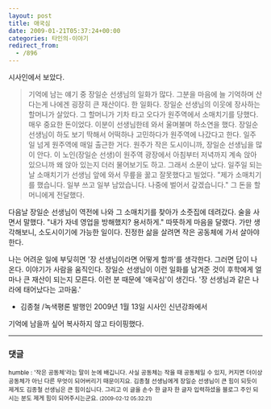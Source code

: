 ```yaml
---
layout: post
title: 애국심
date: 2009-01-21T05:37:24+00:00
categories: 타인의-이야기
redirect_from:
  - /896
---
```


시사인에서 보았다.

> 기억에 남는 얘기 중 장일순 선생님의 일화가 많다. 그분을 마음에 늘 기억하며 산다는게 나에겐 굉장히 큰 재산이다. 한 일화다. 장일순 선생님의 이웃에 장사하는 할머니가 살았다. 그 할머니가 기차 타고 오다가 원주역에서 소매치기를 당했다. 매우 중요한 돈이었다. 이분이 선생님한테 와서 울며불며 하소연을 했다. 장일순 선생님이 하도 보기 딱해서 어떡하나 고민하다가 원주역에 나갔다고 한다. 일주일 넘게 원주역에 매일 출근한 거다. 원주가 작은 도시이니까, 장일순 선생님을 많이 안다. 이 노인(장일순 선생)이 원주역 광장에서 아침부터 저녁까지 계속 앉아 있으니까 왜 앉아 있는지 더러 물어보기도 하고. 그래서 소문이 났다. 일주일 되는 날 소매치기가 선생님 앞에 와서 무릎을 꿇고 잘못했다고 빌었다. "제가 소매치기를 했습니다. 일부 쓰고 일부 남았습니다. 나중에 벌어서 갚겠습니다." 그 돈을 할머니에게 전달했다.

다음날 장일순 선생님이 역전에 나와 그 소매치기를 찾아가 소줏집에 데려갔다. 술을 사면서 말했다. "내가 자네 영업을 방해했지? 용서하게." 따뜻하게 마음을 달랬다. 가만 생각해보니, 소도시이기에 가능한 일이다. 진정한 삶을 살려면 작은 공동체에 가서 살아야 한다.

나는 어려운 일에 부딪히면 '장 선생님이라면 어떻게 할까'를 생각한다. 그러면 답이 나온다. 이야기가 사람을 움직인다. 장일순 선생님이 이런 일화를 남겨준 것이 후학에게 얼마나 큰 재산이 되는지 모른다. 이런 분 때문에 '애국심'이 생긴다. '장 선생님과 같은 나라에 태어났다는 고마움.'

- 김종철 /녹색평론 발행인 2009년 1월 13일 시사인 신년강좌에서

기억에 남을까 싶어 복사하지 않고 타이핑했다.

* * *

### 댓글



<!--- cmt:1185 --->
<!--- mail: --->
<!--- parent:0 --->

<small class=comment>humble : '작은 공동체'라는 말이 눈에 배깁니다. 사실 공동체는 작을 때 공동체일 수 있지, 커지면 더이상 공동체가 아닌 다른 무엇이 되어버리기 때문이지요.     김종철 선생님에게 장일순 선생님이 큰 힘이 되듯이 제게도 김종철 선생님은 큰 힘이십니다. 그리고 이 글을 손수 한 글자 한 글자 입력하셨을 블로그 주인 되시는 분도 제게 힘이 되어주시는군요. <small>(2009-02-12 05:32:21)</small></small>

